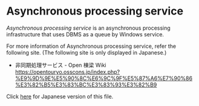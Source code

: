 # Asynchronous processing service
*Asynchronous processing service* is an asynchronous processing infrastructure that uses DBMS as a queue by Windows service.

For more information of Asynchronous processing service, refer the following site. (The following site is only displayed in Japanese.)

- 非同期処理サービス - Open 棟梁 Wiki  
https://opentouryo.osscons.jp/index.php?%E9%9D%9E%E5%90%8C%E6%9C%9F%E5%87%A6%E7%90%86%E3%82%B5%E3%83%BC%E3%83%93%E3%82%B9

Click [here](Readme.ja.md) for Japanese version of this file.

